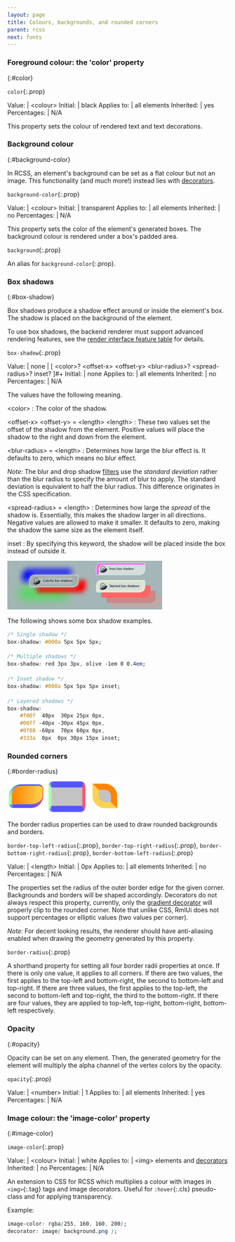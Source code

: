 ```yaml
---
layout: page
title: Colours, backgrounds, and rounded corners
parent: rcss
next: fonts
---
```


### Foreground colour: the 'color' property
{:#color}

`color`{:.prop}

Value: | \<colour\>
Initial: | black
Applies to: | all elements
Inherited: | yes
Percentages: | N/A

This property sets the colour of rendered text and text decorations.

### Background colour
{:#background-color}

In RCSS, an element's background can be set as a flat colour but not an image. This functionality (and much more!) instead lies with [decorators](decorators.html).

`background-color`{:.prop}

Value: | \<colour\>
Initial: | transparent
Applies to: | all elements
Inherited: | no
Percentages: | N/A

This property sets the color of the element's generated boxes. The background colour is rendered under a box's padded area.

`background`{:.prop}

An alias for `background-color`{:.prop}.

### Box shadows
{:#box-shadow}

Box shadows produce a shadow effect around or inside the element's box. The shadow is placed on the background of the element.

To use box shadows, the backend renderer must support advanced rendering features, see the [render interface feature table](../cpp_manual/interfaces/render.html#feature-table) for details.

`box-shadow`{:.prop}

Value: | none \| \[ \<color\>? \<offset-x\> \<offset-y\> \<blur-radius\>? \<spread-radius\>? inset? \]<span class="prop-def-symbol" title="One or more comma-separated occurrences">#+</span>
Initial: | none
Applies to: | all elements
Inherited: | no
Percentages: | N/A

The values have the following meaning.

\<color\>
: The color of the shadow.

\<offset-x\> \<offset-y\> = \<length\> \<length\>
: These two values set the offset of the shadow from the element. Positive values will place the shadow to the right and
down from the element.

\<blur-radius\> = \<length\>
: Determines how large the blur effect is. It defaults to zero, which means no blur effect.

*Note:* The blur and drop shadow [filters](filters.html) use the *standard deviation* rather than the blur radius to specify the amount of blur to apply. The standard deviation is equivalent to half the blur radius. This difference originates in the CSS specification.

\<spread-radius\> = \<length\>
: Determines how large the *spread* of the shadow is. Essentially, this makes the shadow larger in all directions. Negative values are allowed to make it smaller. It defaults to zero, making the shadow the same size as the element itself.

inset
: By specifying this keyword, the shadow will be placed inside the box instead of outside it.

<img alt="border-radius" src="../../assets/images/box-shadow.png" style="max-width: 70%">

The following shows some box shadow examples.

```css
/* Single shadow */
box-shadow: #000a 5px 5px 5px;

/* Multiple shadows */
box-shadow: red 3px 3px, olive -1em 0 0.4em;

/* Inset shadow */
box-shadow: #000a 5px 5px 5px inset;

/* Layered shadows */
box-shadow:
    #f00f  40px  30px 25px 0px,
    #00ff -40px -30px 45px 0px,
    #0f08 -60px  70px 60px 0px,
    #333a  0px  0px 30px 15px inset;
```

### Rounded corners
{:#border-radius}

<img alt="border-radius" src="../../assets/images/border-radius.png" style="max-width: 50%">

The border radius properties can be used to draw rounded backgrounds and borders.

`border-top-left-radius`{:.prop}, `border-top-right-radius`{:.prop}, `border-bottom-right-radius`{:.prop}, `border-bottom-left-radius`{:.prop}

Value: | \<length\>
Initial: | 0px
Applies to: | all elements
Inherited: | no
Percentages: | N/A

The properties set the radius of the outer border edge for the given corner. Backgrounds and borders will be shaped accordingly. Decorators do not always respect this property, currently, only the [gradient decorator](decorators/gradient.html) will properly clip to the rounded corner. Note that unlike CSS, RmlUi does not support percentages or elliptic values (two values per corner).

*Note*: For decent looking results, the renderer should have anti-aliasing enabled when drawing the geometry generated by this property.

`border-radius`{:.prop}

A shorthand property for setting all four border radii properties at once. If there is only one value, it applies to all corners. If there are two values, the first applies to the top-left and bottom-right, the second to bottom-left and top-right. If there are three values, the first applies to the top-left, the second to bottom-left and top-right, the third to the bottom-right. If there are four values, they are applied to top-left, top-right, bottom-right, bottom-left respectively.

### Opacity
{:#opacity}

Opacity can be set on any element. Then, the generated geometry for the element will multiply the alpha channel of the vertex colors by the opacity.

`opacity`{:.prop}

Value: | \<number\>
Initial: | 1
Applies to: | all elements
Inherited: | yes
Percentages: | N/A

### Image colour: the 'image-color' property
{:#image-color}

`image-color`{:.prop}

Value: | \<colour\>
Initial: | white
Applies to: | \<img\> elements and [decorators](decorators.html)
Inherited: | no
Percentages: | N/A

An extension to CSS for RCSS which multiplies a colour with images in `<img>`{:.tag} tags and image decorators. Useful for `:hover`{:.cls} pseudo-class and for applying transparency.

Example:
```css
image-color: rgba(255, 160, 160, 200);
decorator: image( background.png );
```
